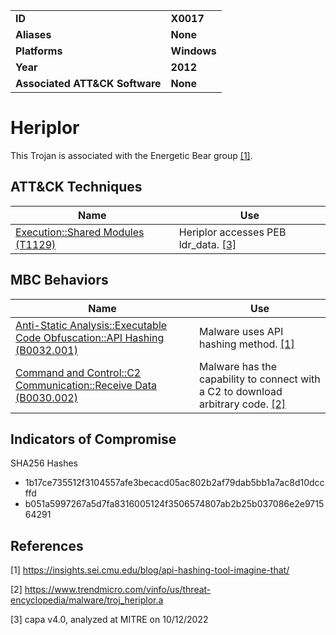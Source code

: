 <table>
<tr>
<td><b>ID</b></td>
<td><b>X0017</b></td>
</tr>
<tr>
<td><b>Aliases</b></td>
<td><b>None</b></td>
</tr>
<tr>
<td><b>Platforms</b></td>
<td><b>Windows</b></td>
</tr>
<tr>
<td><b>Year</b></td>
<td><b>2012</b></td>
</tr>
<tr>
<td><b>Associated ATT&CK Software</b></td>
<td><b>None</b></td>
</tr>
</table>


# Heriplor

This Trojan is associated with the Energetic Bear group  [[1]](#1).

## ATT&CK Techniques

|Name|Use|
|---|---|
|[Execution::Shared Modules (T1129)](https://attack.mitre.org/techniques/T1129)|Heriplor accesses PEB ldr_data. [[3]](#3)|


## MBC Behaviors

|Name|Use|
|---|---|
|[Anti-Static Analysis::Executable Code Obfuscation::API Hashing (B0032.001)](../anti-static-analysis/executable-code-obfuscation.md)|Malware uses API hashing method. [[1]](#1)|
|[Command and Control::C2 Communication::Receive Data (B0030.002)](../command-and-control/c2-communication.md)|Malware has the capability to connect with a C2 to download arbitrary code. [[2]](#2)|

## Indicators of Compromise

SHA256 Hashes
- 1b17ce735512f3104557afe3becacd05ac802b2af79dab5bb1a7ac8d10dccffd
- b051a5997267a5d7fa8316005124f3506574807ab2b25b037086e2e971564291

## References

<a name="1">[1]</a> https://insights.sei.cmu.edu/blog/api-hashing-tool-imagine-that/

<a name="2">[2]</a> https://www.trendmicro.com/vinfo/us/threat-encyclopedia/malware/troj_heriplor.a

<a name="3">[3]</a> capa v4.0, analyzed at MITRE on 10/12/2022

